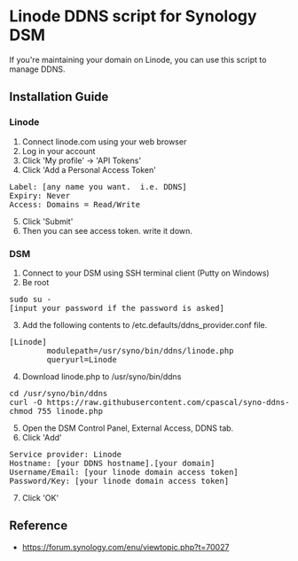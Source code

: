 # Linode DDNS script for Synology DSM

If you're maintaining your domain on Linode, you can use this script to manage DDNS.

## Installation Guide

### Linode
1. Connect linode.com using your web browser
2. Log in your account
3. Click 'My profile' -> 'API Tokens'
4. Click 'Add a Personal Access Token'
<pre>
Label: [any name you want.  i.e. DDNS]
Expiry: Never
Access: Domains = Read/Write
</pre>
5. Click 'Submit'
6. Then you can see access token. write it down.

### DSM
1. Connect to your DSM using SSH terminal client (Putty on Windows)
2. Be root
<pre>
sudo su -
[input your password if the password is asked]
</pre>
3. Add the following contents to /etc.defaults/ddns_provider.conf file.
<pre>
[Linode]
        modulepath=/usr/syno/bin/ddns/linode.php
        queryurl=Linode
</pre>
4. Download linode.php to /usr/syno/bin/ddns
<pre>
cd /usr/syno/bin/ddns
curl -O https://raw.githubusercontent.com/cpascal/syno-ddns-linode/master/linode.php
chmod 755 linode.php
</pre>
5. Open the DSM Control Panel, External Access, DDNS tab.
6. Click 'Add'
<pre>
Service provider: Linode
Hostname: [your DDNS hostname].[your domain]
Username/Email: [your linode domain access token]
Password/Key: [your linode domain access token]
</pre>
7. Click 'OK'

## Reference
* https://forum.synology.com/enu/viewtopic.php?t=70027
